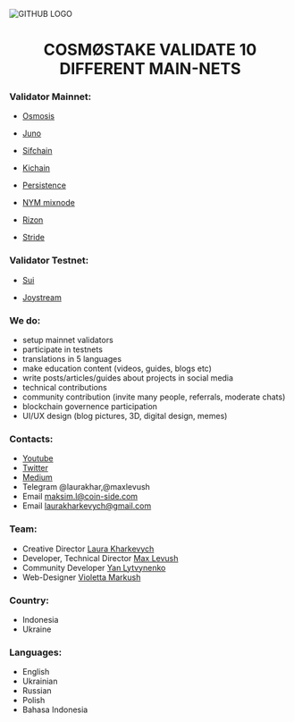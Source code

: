 ![GITHUB LOGO](https://user-images.githubusercontent.com/86729290/196029095-cc8977fc-a342-4fc0-81c2-91b7c885ce3f.png)

## <h1 align="center"> COSMØSTAKE VALIDATE 10 DIFFERENT MAIN-NETS </a> 


### Validator Mainnet:

- [Osmosis](https://www.mintscan.io/osmosis/validators/osmovaloper183psjr4y05kwtpfew073q6hm84xdhp9tcn8ne7)

- [Juno](https://www.mintscan.io/juno/validators/junovaloper1fsa7hy2qgq8xnfpnendmch3v8035529g3cwcms)

- [Sifchain](https://www.mintscan.io/sifchain/validators/sifvaloper1k89razs48taq2xsjhpq8h6htm4jfyxvalwj7jj)

- [Kichain](https://www.mintscan.io/ki-chain/validators/kivaloper1tws9ll7fmkj3tv84tamczx2llv57hrlr7vu06f)

- [Persistence](https://www.mintscan.io/persistence/validators/persistencevaloper1qz6xsskhyyd6mrqns2e3empull7el0gqp5dkru)

- [NYM mixnode](https://mixnet.explorers.guru/mixnode/F855myXzPAv1oWyZcMRNggZMPhky3BXxBR6dJTYYBScB)

- [Rizon](https://www.mintscan.io/rizon/validators/rizonvaloper1tg6qsuvpkcr3vxkq4z56xnhyqypkjux2krwqgd)

- [Stride](https://www.mintscan.io/stride/validators/stridevaloper1ykcp0qvdyvv78vkjsz6zx4hh90g9rxmhegjd3w)


### Validator Testnet:

- [Sui](https://explorer.devnet.sui.io)

- [Joystream](https://polkadot.js.org/apps/?rpc=wss%3A%2F%2Frpc.joystream.org%3A9944#/staking)



### We do:

- setup mainnet validators
- participate in testnets 
- translations in 5 languages
- make education content (videos, guides, blogs etc) 
- write posts/articles/guides about projects in social media
- technical contributions
- community contribution (invite many people, referrals, moderate chats)
- blockchain governence participation
- UI/UX design (blog pictures, 3D, digital design, memes)

### Contacts:

- [Youtube](https://www.youtube.com/channel/UC5VKIMlsGmlBgQESGPfYmEQ)
- [Twitter](https://twitter.com/COSM0STAKE)
- [Medium](https://medium.com/@cosmostake)
- Telegram @laurakhar,@maxlevush
- Email maksim.l@coin-side.com
- Email laurakharkevych@gmail.com

### Team:

- Creative Director [Laura Kharkevych](https://github.com/laura2727)
- Developer, Technical Director [Max Levush](https://github.com/maxlevush-COINSIDE)
- Community Developer [Yan Lytvynenko](https://github.com/ZAZIK3)
- Web-Designer [Violetta Markush](https://github.com/vilolaa)

### Country:
- Indonesia
- Ukraine

### Languages:

- English
- Ukrainian
- Russian
- Polish
- Bahasa Indonesia
